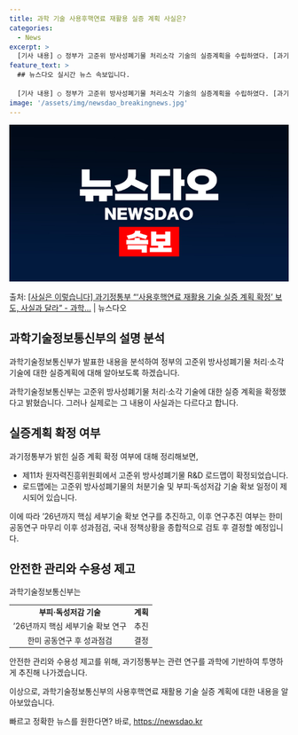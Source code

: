 ```yaml
---
title: 과학 기술 사용후핵연료 재활용 실증 계획 사실은?
categories:
  - News
excerpt: >
  [기사 내용] ○ 정부가 고준위 방사성폐기물 처리소각 기술의 실증계획을 수립하였다. [과기정통부 설명] ○ …
feature_text: >
  ## 뉴스다오 실시간 뉴스 속보입니다.

  [기사 내용] ○ 정부가 고준위 방사성폐기물 처리소각 기술의 실증계획을 수립하였다. [과기정통부 설명] ○ …
image: '/assets/img/newsdao_breakingnews.jpg'
---
```


![뉴스다오 속보](/assets/img/newsdao_breakingnews.jpg)

<p>출처: <a href="https://newsdao.kr/3361" rel="dofollow">[사실은 이렇습니다] 과기정통부 “‘사용후핵연료 재활용 기술 실증 계획 확정’ 보도, 사실과 달라” - 과학…</a> | 뉴스다오</p>

<h2 data-ke-size="size26">과학기술정보통신부의 설명 분석</h2>
과학기술정보통신부가 발표한 내용을 분석하여 정부의 고준위 방사성폐기물 처리·소각 기술에 대한 실증계획에 대해 알아보도록 하겠습니다.

<p data-ke-size="size16">과학기술정보통신부는 고준위 방사성폐기물 처리·소각 기술에 대한 실증 계획을 확정했다고 밝혔습니다. 그러나 실제로는 그 내용이 사실과는 다르다고 합니다.</p>

<h2 data-ke-size="size26">실증계획 확정 여부</h2>
과기정통부가 밝힌 실증 계획 확정 여부에 대해 정리해보면, 
<ul>
  <li>제11차 원자력진흥위원회에서 고준위 방사성폐기물 R&D 로드맵이 확정되었습니다.</li>
  <li>로드맵에는 고준위 방사성폐기물의 처분기술 및 부피·독성저감 기술 확보 일정이 제시되어 있습니다.</li>
</ul>

<p data-ke-size="size16">이에 따라 ’26년까지 핵심 세부기술 확보 연구를 추진하고, 이후 연구추진 여부는 한미 공동연구 마무리 이후 성과점검, 국내 정책상황을 종합적으로 검토 후 결정할 예정입니다.</p>

<h2 data-ke-size="size26">안전한 관리와 수용성 제고</h2>
과학기술정보통신부는 
<table>
  <tr>
    <td style="text-align: center; height: 17px;"><b>부피·독성저감 기술</b></td>
    <td style="text-align: center; height: 17px;"><b>계획</b></td>
  </tr>
  <tr>
    <td style="text-align: center; height: 17px;">’26년까지 핵심 세부기술 확보 연구</td>
    <td style="text-align: center; height: 17px;">추진</td>
  </tr>
  <tr>
    <td style="text-align: center; height: 17px;">한미 공동연구 후 성과점검</td>
    <td style="text-align: center; height: 17px;">결정</td>
  </tr>
</table>

<p data-ke-size="size16">안전한 관리와 수용성 제고를 위해, 과기정통부는 관련 연구를 과학에 기반하여 투명하게 추진해 나가겠습니다.</p>

이상으로, 과학기술정보통신부의 사용후핵연료 재활용 기술 실증 계획에 대한 내용을 알아보았습니다. 

빠르고 정확한 뉴스를 원한다면? 바로, <a href="https://newsdao.kr" rel="dofollow">https://newsdao.kr</a>


